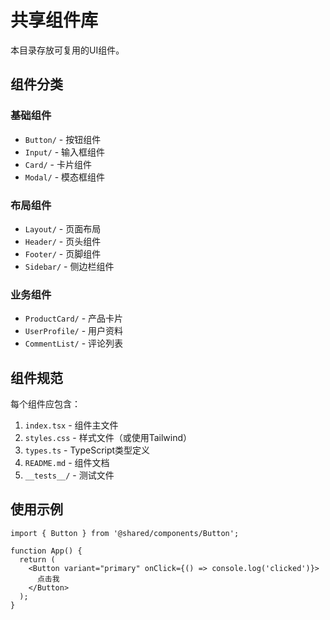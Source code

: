 # 共享组件库

本目录存放可复用的UI组件。

## 组件分类

### 基础组件
- `Button/` - 按钮组件
- `Input/` - 输入框组件
- `Card/` - 卡片组件
- `Modal/` - 模态框组件

### 布局组件
- `Layout/` - 页面布局
- `Header/` - 页头组件
- `Footer/` - 页脚组件
- `Sidebar/` - 侧边栏组件

### 业务组件
- `ProductCard/` - 产品卡片
- `UserProfile/` - 用户资料
- `CommentList/` - 评论列表

## 组件规范

每个组件应包含：
1. `index.tsx` - 组件主文件
2. `styles.css` - 样式文件（或使用Tailwind）
3. `types.ts` - TypeScript类型定义
4. `README.md` - 组件文档
5. `__tests__/` - 测试文件

## 使用示例

```tsx
import { Button } from '@shared/components/Button';

function App() {
  return (
    <Button variant="primary" onClick={() => console.log('clicked')}>
      点击我
    </Button>
  );
}
```
